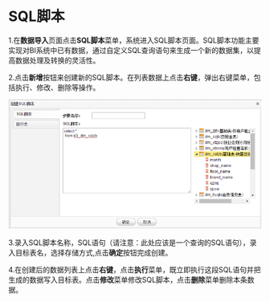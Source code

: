 # SQL脚本

1.在**数据导入**页面点击**SQL脚本**菜单，系统进入SQL脚本页面。SQL脚本功能主要实现对BI系统中已有数据，通过自定义SQL查询语句来生成一个新的数据集，以提高数据处理及转换的灵活性。

2.点击**新增**按钮来创建新的SQL脚本。在列表数据上点击**右键**，弹出右键菜单，包括执行、修改、删除等操作。

![sql脚本](QQ图片20161207111732.png)

3.录入SQL脚本名称，SQL语句（请注意：此处应该是一个查询的SQL语句），录入目标表名，选择存储方式,点击**确定**按钮完成创建。

4.在创建后的数据列表上点击**右键**，点击**执行**菜单，既立即执行这段SQL语句并把生成的数据写入目标表。点击**修改**菜单修改SQL脚本，点击**删除**菜单删除本条数据。